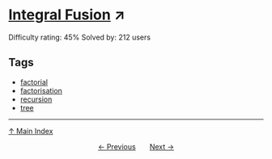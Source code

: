 # [Integral Fusion](https://projecteuler.net/problem=829) ↗️

Difficulty rating: 45%
Solved by: 212 users
## Tags

- [factorial](../tags/factorial.md)
- [factorisation](../tags/factorisation.md)
- [recursion](../tags/recursion.md)
- [tree](../tags/tree.md)



---

[↑ Main Index](../README.md)


<div align=center><a href='828.md'>← Previous</a> &nbsp;&nbsp; &nbsp;&nbsp;  <a href='830.md'>Next →</a></div>
